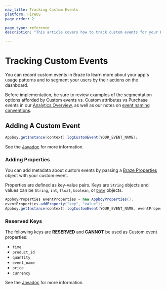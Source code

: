 ```yaml
---
nav_title: Tracking Custom Events
platform: FireOS
page_order: 2

page_type: reference
description: "This article covers how to track custom events for your FireOS app."

---
```


# Tracking Custom Events

You can record custom events in Braze to learn more about your app's usage patterns and to segment your users by their actions on the dashboard.

Before implementation, be sure to review examples of the segmentation options afforded by Custom events vs. Custom attributes vs Purchase events in our [Analytics Overview][0], as well as our notes on [event naming conventions]({{site.baseurl}}/user_guide/data_and_analytics/custom_data/event_naming_conventions/).

## Adding A Custom Event

```java
Appboy.getInstance(context).logCustomEvent(YOUR_EVENT_NAME);
```

See the [Javadoc][2] for more information.

### Adding Properties

You can add metadata about custom events by passing a [Braze Properties][4] object with your custom event.

Properties are defined as key-value pairs.  Keys are `String` objects and values can be `String`, `int`, `float`, `boolean`, or [`Date`][3] objects.

```java
AppboyProperties eventProperties = new AppboyProperties();
eventProperties.addProperty("key", "value");
Appboy.getInstance(context).logCustomEvent(YOUR_EVENT_NAME, eventProperties);
```

### Reserved Keys

The following keys are __RESERVED__ and __CANNOT__ be used as Custom event properties:

- `time`
- `product_id`
- `quantity`
- `event_name`
- `price`
- `currency`

See the [Javadoc][6] for more information.

[0]: {{site.baseurl}}/developer_guide/platform_wide/analytics_overview/#user-data-collection
[2]: https://appboy.github.io/appboy-android-sdk/javadocs/com/appboy/Appboy.html#logCustomEvent(java.lang.String) "Javadocs"
[3]: http://developer.android.com/reference/java/util/Date.html
[4]: https://appboy.github.io/appboy-android-sdk/javadocs/com/appboy/models/outgoing/AppboyProperties.html
[6]: https://appboy.github.io/appboy-android-sdk/javadocs/com/appboy/Appboy.html#logCustomEvent(java.lang.String,%20com.appboy.models.outgoing.AppboyProperties)
